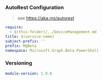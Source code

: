 ### AutoRest Configuration

> see https://aka.ms/autorest

``` yaml
require:
  - $(this-folder)/../DeviceManagement.md
title: $(service-name)
subject-prefix: ''
prefix: MgBeta
namespace: Microsoft.Graph.Beta.PowerShell
```

### Versioning

``` yaml
module-version: 1.9.6
```
